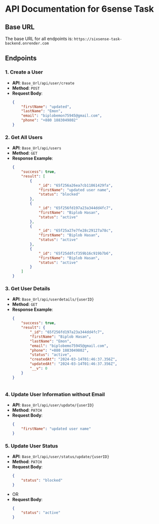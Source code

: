 # API Documentation for 6sense Task

## Base URL

The base URL for all endpoints is: `https://sixsense-task-backend.onrender.com`

## Endpoints

### 1. Create a User

- **API**: `Base_Url/api/user/create`
- **Method**: `POST`
- **Request Body**:
  ```json
  {
      "firstName": "updated",
      "lastName": "Emon",
      "email": "biplobemon75945@gmail.com",
      "phone": "+880 1883049802"  
  }

### 2. Get All Users

- **API**: `Base_Url/api/users`
- **Method**: `GET`
- **Response Example**:
  ```json
  {
      "success": true,
      "result": [
          {
              "_id": "65f256a26ea7cb11861429fa",
              "firstName": "updated user name",
              "status": "blocked"
          },
          {
              "_id": "65f256fd197a23a344dd4fc7",
              "firstName": "Biplob Hasan",
              "status": "active"
          },
          {
              "_id": "65f25a27e7fe28c29127a78c",
              "firstName": "Biplob Hasan",
              "status": "active"
          },
          {
              "_id": "65f25ddfcf359b16c919b7b6",
              "firstName": "Biplob Hasan",
              "status": "active"
          }
      ]
  }


### 3. Get User Details

- **API**: `Base_Url/api/userdetails/{userID}`
- **Method**: `GET`
- **Response Example**:
  ```json
  {
      "success": true,
      "result": {
          "_id": "65f256fd197a23a344dd4fc7",
          "firstName": "Biplob Hasan",
          "lastName": "Emon",
          "email": "biplobemo75945@gmail.com",
          "phone": "+880 1883049802",
          "status": "active",
          "createdAt": "2024-03-14T01:46:37.356Z",
          "updatedAt": "2024-03-14T01:46:37.356Z",
          "__v": 0
      }
  }



### 4. Update User Information without Email

- **API**: `Base_Url/api/user/update/{userID}`
- **Method**: `PATCH`
- **Request Body**:
  ```json
  {
      "firstName": "updated user name"
  }


### 5. Update User Status

- **API**: `Base_Url/api/user/status/update/{userID}`
- **Method**: `PATCH`
- **Request Body**:
  ```json
  {
      "status": "blocked"
  }
- OR
- **Request Body**:
  ```json
  {
      "status": "active"
  }
